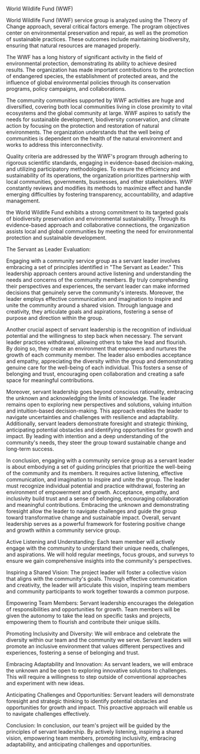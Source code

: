 World Wildlife Fund (WWF)


World Wildlife Fund (WWF) service group is analyzed using the Theory of Change approach,
several critical factors emerge. The program objectives center on environmental preservation and repair, 
as well as the promotion of sustainable practices. These outcomes include maintaining biodiversity, ensuring that natural resources are managed properly.

The WWF has a long history of significant activity in the field of environmental protection, 
demonstrating its ability to achieve desired results. The organization has made important contributions to the protection of endangered species, 
the establishment of protected areas, and the influence of global environmental policies through its conservation programs, policy campaigns, and collaborations.

The community communities supported by WWF activities are huge and diversified, 
covering both local communities living in close proximity to vital ecosystems and the global community at large. 
WWF aspires to satisfy the needs for sustainable development, biodiversity conservation, and climate action by focusing on the protection and restoration of natural environments. 
The organization understands that the well being of communities is dependent on the health of the natural environment and works to address this interconnectivity.

Quality criteria are addressed by the WWF's program through adhering to rigorous scientific standards, 
engaging in evidence-based decision-making, and utilizing participatory methodologies. To ensure the efficiency and sustainability of its operations, 
the organization prioritizes partnership with local communities, governments, businesses, and other stakeholders.
WWF constantly reviews and modifies its methods to maximize effect and handle emerging difficulties by fostering transparency, accountability, and adaptive management.

the World Wildlife Fund exhibits a strong commitment to its targeted goals of biodiversity preservation and environmental sustainability. 
Through its evidence-based approach and collaborative connections, the organization assists local and global communities by meeting the need for environmental protection and sustainable development.



The Servant as Leader Evaluation:

Engaging with a community service group as a servant leader involves embracing a set of principles identified in "The Servant as Leader." This leadership approach centers around active listening and understanding the needs and concerns of the community members. By truly comprehending their perspectives and experiences, the servant leader can make informed decisions that genuinely serve the community's interests. Moreover, the leader employs effective communication and imagination to inspire and unite the community around a shared vision. Through language and creativity, they articulate goals and aspirations, fostering a sense of purpose and direction within the group.

Another crucial aspect of servant leadership is the recognition of individual potential and the willingness to step back when necessary. The servant leader practices withdrawal, allowing others to take the lead and flourish. By doing so, they create an environment that empowers and nurtures the growth of each community member. The leader also embodies acceptance and empathy, appreciating the diversity within the group and demonstrating genuine care for the well-being of each individual. This fosters a sense of belonging and trust, encouraging open collaboration and creating a safe space for meaningful contributions.

Moreover, servant leadership goes beyond conscious rationality, embracing the unknown and acknowledging the limits of knowledge. The leader remains open to exploring new perspectives and solutions, valuing intuition and intuition-based decision-making. This approach enables the leader to navigate uncertainties and challenges with resilience and adaptability. Additionally, servant leaders demonstrate foresight and strategic thinking, anticipating potential obstacles and identifying opportunities for growth and impact. By leading with intention and a deep understanding of the community's needs, they steer the group toward sustainable change and long-term success.

In conclusion, engaging with a community service group as a servant leader is about embodying a set of guiding principles that prioritize the well-being of the community and its members. It requires active listening, effective communication, and imagination to inspire and unite the group. The leader must recognize individual potential and practice withdrawal, fostering an environment of empowerment and growth. Acceptance, empathy, and inclusivity build trust and a sense of belonging, encouraging collaboration and meaningful contributions. Embracing the unknown and demonstrating foresight allow the leader to navigate challenges and guide the group toward transformative change and sustainable impact. Overall, servant leadership serves as a powerful framework for fostering positive change and growth within a community service group.

Active Listening and Understanding: Each team member will actively engage with the community to understand their unique needs, challenges, and aspirations. We will hold regular meetings, focus groups, and surveys to ensure we gain comprehensive insights into the community's perspectives.

Inspiring a Shared Vision: The project leader will foster a collective vision that aligns with the community's goals. Through effective communication and creativity, the leader will articulate this vision, inspiring team members and community participants to work together towards a common purpose.

Empowering Team Members: Servant leadership encourages the delegation of responsibilities and opportunities for growth. Team members will be given the autonomy to take the lead on specific tasks and projects, empowering them to flourish and contribute their unique skills.

Promoting Inclusivity and Diversity: We will embrace and celebrate the diversity within our team and the community we serve. Servant leaders will promote an inclusive environment that values different perspectives and experiences, fostering a sense of belonging and trust.

Embracing Adaptability and Innovation: As servant leaders, we will embrace the unknown and be open to exploring innovative solutions to challenges. This will require a willingness to step outside of conventional approaches and experiment with new ideas.

Anticipating Challenges and Opportunities: Servant leaders will demonstrate foresight and strategic thinking to identify potential obstacles and opportunities for growth and impact. This proactive approach will enable us to navigate challenges effectively.

Conclusion:
In conclusion, our team's project will be guided by the principles of servant leadership. By actively listening, inspiring a shared vision, empowering team members, promoting inclusivity, embracing adaptability, and anticipating challenges and opportunities.



